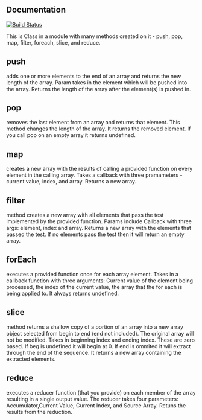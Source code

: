 ##  Documentation
[![Build Status](https://travis-ci.com/SharonMiller/02-tools-context.svg?branch=master)](https://travis-ci.com/SharonMiller/02-tools-context)

This is Class in a module with many methods created on it - push, pop, map, filter, foreach, slice, and reduce. 

## push
adds one or more elements to the end of an array and returns the new length of the array. Param takes in the element which will be pushed into the array. Returns the length of the array after the element(s) is pushed in.
## pop
removes the last element from an array and returns that element. This method changes the length of the array. It returns the removed element. If you call pop on an empty array it returns undefined. 
## map
creates a new array with the results of calling a provided function on every element in the calling array. Takes a callback with three pramameters - current value, index, and array. Returns a new array. 
## filter
method creates a new array with all elements that pass the test implemented by the provided function. Params include Callback with three args: element, index and array.
Returns a new array with the elements that passed the test. If no elements pass the test then it will return an empty array. 
## forEach
executes a provided function once for each array element. Takes in a callback function with three arguments: Current value of the element being processed, the index of the current value, the array that the for each is being applied to. It always returns undefined. 
## slice
method returns a shallow copy of a portion of an array into a new array object selected from begin to end (end not included). The original array will not be modified. Takes in beginning index and ending index. These are zero based. If beg is undefined it will begin at 0. If end is ommited it will extract through the end of the sequence. It returns a new array containing the extracted elements. 
## reduce
executes a reducer function (that you provide) on each member of the array resulting in a single output value. The reducer takes four parameters: Accumulator,Current Value, Current Index, and Source Array.  Retuns the results from the reduction. 